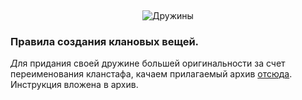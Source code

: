 &nbsp;

<p style='text-align: center'>
    <img src="/img/tit_druzhins.jpg" alt='Дружины' />
</p>

### Правила создания клановых вещей.

<i class="letter letter-d">Д</i>ля придания своей дружине большей оригинальности за счет переименования кланстафа, 
качаем прилагаемый архив [отсюда](/files/clan_stuff.zip). Инструкция вложена в архив.